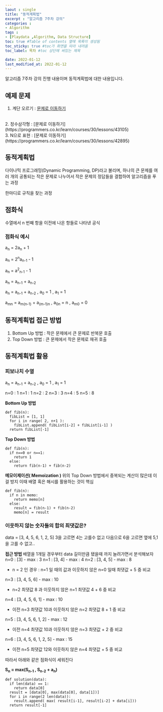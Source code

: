 ```yaml
---
laout : single
title: "동적계획법"
excerpt : "알고리즘 7주차 강의"
categories :
- Algorithm
tags :
- [Playdata ,Algorithm, Data Structure]
toc: true #Table of contents 옆에 목록이 생성됨
toc_sticky: true #toc가 화면을 따라 내려옴
toc_label: 목차 #toc 상단에 써있는 제목

date: 2022-01-12
last_modified_at: 2022-01-12
---
```


알고리즘 7주차 강의 진행 내용이며 동적계획법에 대한 내용입니다.

## 예제 문제
1. 계단 오르기 : [문제로 이동하기](https://www.acmicpc.net/problem/2579)
<br />
2. 정수삼각형 : [문제로 이동하기](https://programmers.co.kr/learn/courses/30/lessons/43105)
<br />
3. N으로 표현 : [문제로 이동하기](https://programmers.co.kr/learn/courses/30/lessons/42895)

## 동적계획법
다이나믹 프로그래밍(Dynamic Programming, DP)라고 불리며, 하나의 큰 문제를 여러 개의 공통되는 작은 문제로 나누어서 작은 문제의 정답들을 결합하여 알고리즘을  푸는 과정

한마디로 규칙을 찾는 과정

## 점화식
수열에서 n 번째 항을 이전에 나온 항들로 나타낸 공식


### 점화식 예시
a<sub>n</sub> = 2a<sub>n</sub> + 1

a<sub>n</sub> = 2<sup>n</sup>a<sub>n-1</sub> - 1

a<sub>n</sub> = a<sup>2</sup><sub>n-1</sub> - 1

a<sub>n</sub> = a<sub>n-1</sub> + a<sub>n-2</sub>

a<sub>n</sub> = a<sub>n-1</sub> + a<sub>n-2</sub> , a<sub>0</sub> = 1 , a<sub>1</sub> = 1

a<sub>mn</sub> = a<sub>m(n-1)</sub> + a<sub>(m-1)n</sub> , a<sub>0n</sub> = n , a<sub>m0</sub> = 0

## 동적계획법 접근 방법
1. Bottom Up 방법 : 작은 문제에서 큰 문제로 반복문 호출
2. Top Down 방법 : 큰 문제에서 작은 문제로 재귀 호출

## 동적계획법 활용

### 피보나치 수열

a<sub>n</sub> = a<sub>n-1</sub> + a<sub>n-2</sub> , a<sub>0</sub> = 1 , a<sub>1</sub> = 1

n=0 : 1
n=1 : 1
n=2 : 2
n=3 : 3
n=4 : 5
n=5 : 8

<b> Bottom Up 방법 </b>
```
def fib(n):
  fibList = [1, 1]
  for i in range( 2, n+1 ):
    fibList.append( fibList[i-2] + fibList[i-1] )
  return fibList[-1]
```

<b> Top Down 방법 </b>
```
def fib(n):
  if n==0 or n==1:
    return 1
  else:
    return fib(n-1) + fib(n-2)
```

<b> 메모이제이션( Memoization ) </b>
위의 Top Down 방법에서 중복되는 계산이 많은데 이걸 방지
이때 배열 혹은 해시를 활용하는 것이 핵심
```
def fib(n):
  if n in memo:
    return memo[n]
  else:
    result = fib(n-1) + fib(n-2)
    memo[n] = result
```

### 이웃하지 않는 숫자들의 합의 최댓값은?

data = [3, 4, 5, 6, 1, 2, 5]
3을 고르면 4는 고를수 없고 다음으로 6을 고르면 옆에 5,1을 고를 수 없고..

<b> 접근 방법 </b>
배열을 1개일 경우부터 data 길이만큼 됐을때 까지 늘려가면서 분석해보자
n=0 : [3] -  max : 3
n=1 : [3, 4] - max : 4
n=2 : [3, 4, 5] - max : 8

- n = 2 인 경우 : n=1 일 때의 값과 이웃하지 않은 n=0 일때 최댓값 + 5 중 비교

n=3 : [3, 4, 5, 6] - max : 10

- n=2 최댓값 8 과 이웃하지 않은 n=1 최댓값 4 + 6 중 비교

n=4 : [3, 4, 5, 6, 1] - max : 10

- 이전 n=3 최댓값 10과 이웃하지 않은 n=2 최댓값 8 + 1 중 비교

n=5 : [3, 4, 5, 6, 1, 2] - max : 12

- 이전 n=4 최댓값 10과 이웃하지 않은 n=3 최댓값 + 2 중 비교

n=6 : [3, 4, 5, 6, 1, 2, 5] - max : 15

- 이전 n=5 최댓값 12와 이웃하지 않은 n=4 최댓값 + 5 중 비교

따라서 아래와 같은 점화식이 세워진다

<b> S<sub>n</sub> = max(S<sub>n-1</sub> , S<sub>n-2</sub> + a<sub>n</sub>) </b>

```
def solution(data):
  if len(data) == 1:
    return data[0]
  result = [data[0], max(data[0], data[1])]
  for i in range(2 len(data)):
    result.append( max( result[i-1], result[i-2] + data[i]))
  return result[-1]
```

